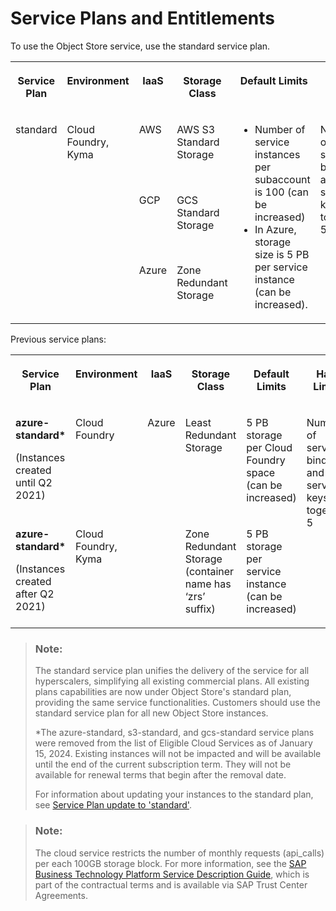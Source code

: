 <!-- loio26c3918cae3049a7bb3aaa3c0b4edb55 -->

# Service Plans and Entitlements

To use the Object Store service, use the standard service plan.


<table>
<tr>
<th valign="top">

Service Plan

</th>
<th valign="top">

Environment

</th>
<th valign="top">

IaaS

</th>
<th valign="top">

Storage Class

</th>
<th valign="top">

Default Limits

</th>
<th valign="top">

Hard Limits

</th>
</tr>
<tr>
<td valign="top" rowspan="3">

standard

</td>
<td valign="top" rowspan="3">

Cloud Foundry, Kyma

</td>
<td valign="top">

AWS

</td>
<td valign="top">

AWS S3 Standard Storage

</td>
<td valign="top" rowspan="3">

-   Number of service instances per subaccount is 100 \(can be increased\)
-   In Azure, storage size is 5 PB per service instance \(can be increased\).



</td>
<td valign="top" rowspan="3">

Number of service bindings and service keys together: 5

</td>
</tr>
<tr>
<td valign="top">

GCP

</td>
<td valign="top">

GCS Standard Storage

</td>
</tr>
<tr>
<td valign="top">

Azure

</td>
<td valign="top">

Zone Redundant Storage

</td>
</tr>
</table>

Previous service plans:


<table>
<tr>
<th valign="top">

Service Plan

</th>
<th valign="top">

Environment

</th>
<th valign="top">

IaaS

</th>
<th valign="top">

Storage Class

</th>
<th valign="top">

Default Limits

</th>
<th valign="top">

Hard Limits

</th>
</tr>
<tr>
<td valign="top">

**azure-standard\***

\(Instances created until Q2 2021\)

</td>
<td valign="top">

Cloud Foundry

</td>
<td valign="top" rowspan="2">

Azure

</td>
<td valign="top">

Least Redundant Storage

</td>
<td valign="top">

5 PB storage per Cloud Foundry space \(can be increased\)

</td>
<td valign="top" rowspan="2">

Number of service bindings and service keys together: 5

</td>
</tr>
<tr>
<td valign="top">

**azure-standard\***

\(Instances created after Q2 2021\)

</td>
<td valign="top">

Cloud Foundry, Kyma

</td>
<td valign="top">

Zone Redundant Storage \(container name has ‘zrs’ suffix\)

</td>
<td valign="top">

5 PB storage per service instance \(can be increased\)

</td>
</tr>
</table>

> ### Note:  
> The standard service plan unifies the delivery of the service for all hyperscalers, simplifying all existing commercial plans. All existing plans capabilities are now under Object Store's standard plan, providing the same service functionalities. Customers should use the standard service plan for all new Object Store instances.
> 
> \*The azure-standard, s3-standard, and gcs-standard service plans were removed from the list of Eligible Cloud Services as of January 15, 2024. Existing instances will not be impacted and will be available until the end of the current subscription term. They will not be available for renewal terms that begin after the removal date.
> 
> For information about updating your instances to the standard plan, see [Service Plan update to 'standard'](service-plan-update-to-standard-d891fb7.md).

> ### Note:  
> The cloud service restricts the number of monthly requests \(api\_calls\) per each 100GB storage block. For more information, see the [SAP Business Technology Platform Service Description Guide](https://www.sap.com/portugal/about/trust-center/agreements/cloud/cloud-services.html?sort=latest_desc&search=Platform%20Service%20Description%20Guide), which is part of the contractual terms and is available via SAP Trust Center Agreements.

